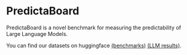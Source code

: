 # PredictaBoard

PredictaBoard is a novel benchmark for measuring the predictability of Large Language Models.

You can find our datasets on huggingface [(benchmarks)](https://huggingface.co/datasets/kvoudouris/PredictaBoard_Benchmarks) [(LLM results)](https://huggingface.co/datasets/kvoudouris/PredictaBoard_LLMs).